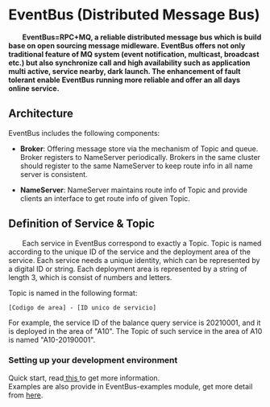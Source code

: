 # EventBus (Distributed Message Bus)
&nbsp;&nbsp;&nbsp;&nbsp;&nbsp;&nbsp;
**EventBus=RPC+MQ, a reliable distributed message bus which is build base on open sourcing message midleware. EventBus offers not only traditional feature of MQ system (event notification, multicast, broadcast etc.) but also synchronize call and high availability such as application multi active, service nearby, dark launch. The enhancement of fault tolerant enable EventBus running more reliable and offer an all days online service.**

## Architecture
<div align=center>

</div>

EventBus includes the following components:
* **Broker**: Offering message store via the mechanism of Topic and queue. Broker registers to NameServer periodically. Brokers in the same cluster should register to the same NameServer to keep route info in all name server is consistent.

* **NameServer**: NameServer maintains route info of Topic and provide clients an interface to get route info of given Topic.

## Definition of Service & Topic
&nbsp;&nbsp;&nbsp;&nbsp;&nbsp;&nbsp;
Each service in EventBus correspond to exactly a Topic. Topic is named according to the unique ID of the service and the deployment area of the service. Each service needs a unique identity, which can be represented by a digital ID or string. Each deployment area is represented by a string of length 3, which is consist of numbers and letters.

Topic is named in the following format:
```
[Codigo de area] - [ID unico de servicio]
``` 
For example, the service ID of the balance query service is 20210001, and it is deployed in the area of "A10". The Topic of such service in the area of A10 is named "A10-20190001".


### Setting up your development environment
Quick start, read[ this ](docs/en/quickstart.md) to get more information.   
Examples are also provide in EventBus-examples module, get more detail from [here](eventbus-examples).

